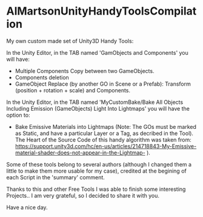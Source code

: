 # AlMartsonUnityHandyToolsCompilation
My own custom made set of Unity3D Handy Tools: 

In the Unity Editor, in the TAB named 'GamObjects and Components' you will have:
* Multiple Components Copy between two GameObjects.
* Components deletion
* GameObject Replace (by another GO in Scene or a Prefab): Transform (position + rotation + scale) and Components.

In the Unity Editor, in the TAB named 'MyCustomBake/Bake All Objects Including Emission (GameObjects) Light Into Lightmaps' you will have the option to:
* Bake Emissive Materials into Lightmaps (Note: The GOs must be marked as Static, and have a particular Layer or a Tag, as decribed in the Tool). The Heart of the Source Code of this handy algorithm was taken from: https://support.unity3d.com/hc/en-us/articles/214718843-My-Emissive-material-shader-does-not-appear-in-the-Lightmap- ).

Some of these tools belong to several authors (although I changed them a little to make them more usable for my case), credited at the begining of each Script in the 'summary' comment.

Thanks to this and other Free Tools I was able to finish some interesting Projects.. I am very grateful, so I decided to share it with you.

Have a nice day.
